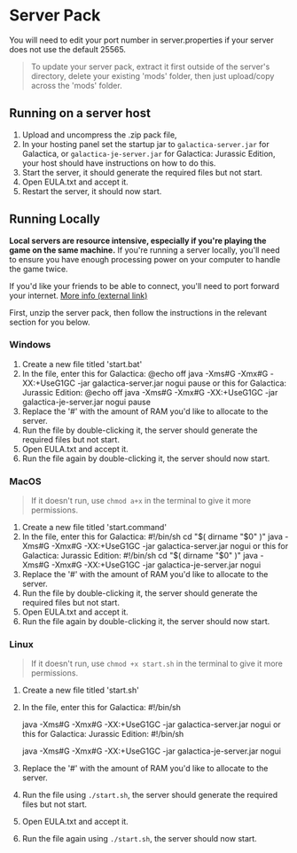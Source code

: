 # Server Pack

<warning>
You will need to edit your port number in server.properties if your server does not use the default 25565.
</warning>

> To update your server pack, extract it first outside of the server's directory, delete your existing 'mods' folder, then just upload/copy across the 'mods' folder.

## Running on a server host
1. Upload and uncompress the .zip pack file,
2. In your hosting panel set the startup jar to `galactica-server.jar` for Galactica, or `galactica-je-server.jar` for Galactica: Jurassic Edition, your host should have instructions on how to do this.
3. Start the server, it should generate the required files but not start.
4. Open EULA.txt and accept it.
5. Restart the server, it should now start.

## Running Locally
<warning>
   <strong>Local servers are resource intensive, especially if you're playing the game on the same machine.</strong>
   If you're running a server locally, you'll need to ensure you have enough processing power on your computer to handle the game twice.
</warning>

If you'd like your friends to be able to connect, you'll need to port forward your internet. [More info (external link)](https://portforward.com)

First, unzip the server pack, then follow the instructions in the relevant section for you below.

### Windows
1. Create a new file titled 'start.bat'
2. In the file, enter this for Galactica:
    <code-block>
    @echo off
    java -Xms#G -Xmx#G -XX:+UseG1GC -jar galactica-server.jar nogui
    pause
    </code-block>
    or this for Galactica: Jurassic Edition:
    <code-block>
    @echo off
    java -Xms#G -Xmx#G -XX:+UseG1GC -jar galactica-je-server.jar nogui
    pause
    </code-block>
3. Replace the '#' with the amount of RAM you'd like to allocate to the server.
4. Run the file by double-clicking it, the server should generate the required files but not start.
5. Open EULA.txt and accept it.
6. Run the file again by double-clicking it, the server should now start.

### MacOS
> If it doesn't run, use `chmod a+x` in the terminal to give it more permissions.
1. Create a new file titled 'start.command'
2. In the file, enter this for Galactica:
    <code-block>
    #!/bin/sh
    cd "$( dirname "$0" )"
    java -Xms#G -Xmx#G -XX:+UseG1GC -jar galactica-server.jar nogui
    </code-block>
    or this for Galactica: Jurassic Edition:
    <code-block>
    #!/bin/sh
    cd "$( dirname "$0" )"
    java -Xms#G -Xmx#G -XX:+UseG1GC -jar galactica-je-server.jar nogui
    </code-block>
3. Replace the '#' with the amount of RAM you'd like to allocate to the server.
4. Run the file by double-clicking it, the server should generate the required files but not start.
5. Open EULA.txt and accept it.
6. Run the file again by double-clicking it, the server should now start.

### Linux
> If it doesn't run, use `chmod +x start.sh` in the terminal to give it more permissions.
1. Create a new file titled 'start.sh'
2. In the file, enter this for Galactica:
    <code-block>
    #!/bin/sh
    
    java -Xms#G -Xmx#G -XX:+UseG1GC -jar galactica-server.jar nogui
    </code-block>
    or this for Galactica: Jurassic Edition:
    <code-block>
    #!/bin/sh
    
    java -Xms#G -Xmx#G -XX:+UseG1GC -jar galactica-je-server.jar nogui
    </code-block>
3. Replace the '#' with the amount of RAM you'd like to allocate to the server.
4. Run the file using `./start.sh`, the server should generate the required files but not start.
5. Open EULA.txt and accept it.
6. Run the file again using `./start.sh`, the server should now start.